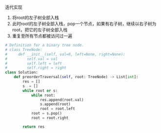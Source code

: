 迭代实现
1. 将root的左子树全部入栈
2. 此时root的左子树全部入栈，pop一个节点，如果有右子树，继续以右子树为root，把它的左子树全部入栈
3. 重复至所有节点都被访问过一遍

```py
# Definition for a binary tree node.
# class TreeNode:
#     def __init__(self, val=0, left=None, right=None):
#         self.val = val
#         self.left = left
#         self.right = right
class Solution:
    def preorderTraversal(self, root: TreeNode) -> List[int]:
        res = []
        s  = []
        while root or s:
            while root:
                res.append(root.val)
                s.append(root)
                root = root.left
            root = s.pop()
            root = root.right

        return res
```
